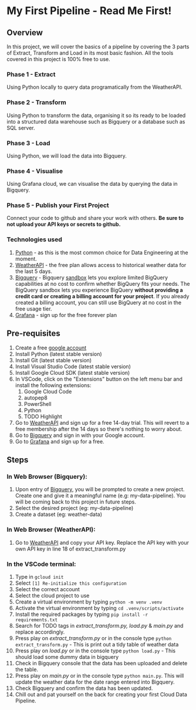 # My First Pipeline - Read Me First!
## Overview
In this project, we will cover the basics of a pipeline by covering the 3 parts of Extract, Transform and Load in its most basic fashion. All the tools covered in this project is 100% free to use.

### Phase 1 - Extract
Using Python locally to query data programatically from the WeatherAPI.
### Phase 2 - Transform
Using Python to transform the data, organising it so its ready to be loaded into a structured data warehouse such as Bigquery or a database such as SQL server.
### Phase 3 - Load
Using Python, we will load the data into Bigquery.
### Phase 4 - Visualise
Using Grafana cloud, we can visualise the data by querying the data in Bigquery.
### Phase 5 - Publish your First Project
Connect your code to github and share your work with others. 
<b>Be sure to not upload your API keys or secrets to github.</b>

### Technologies used
1. [Python](https://www.python.org/) - as this is the most common choice for Data Engineering at the moment.
2. [WeatherAPI](https://www.weatherapi.com/signup.aspx) - the free plan allows access to historical weather data for the last 5 days.
3. [Bigquery](https://cloud.google.com/bigquery/) - Bigquery [sandbox](https://cloud.google.com/bigquery/docs/sandbox#limits) lets you explore limited BigQuery capabilities at no cost to confirm whether BigQuery fits your needs. The BigQuery sandbox lets you experience BigQuery <b>without providing a credit card or creating a billing account for your project</b>. If you already created a billing account, you can still use BigQuery at no cost in the free usage tier.
4. [Grafana](https://grafana.com/products/cloud/) - sign up for the free forever plan

## Pre-requisites
1. Create a free [google account](https://accounts.google.com/signup/v2/webcreateaccount?hl=en-GB&flowName=GlifWebSignIn&flowEntry=SignUp/)
2. Install Python (latest stable version)
2. Install Git (latest stable version)
3. Install Visual Studio Code (latest stable version)
4. Install Google Cloud SDK (latest stable version)
5. In VSCode, click on the "Extensions" button on the left menu bar and install the following extensions:
    1. Google Cloud Code
    2. autopep8
    3. PowerShell
    4. Python
    5. TODO Highlight
6. Go to [WeatherAPI](https://www.weatherapi.com/signup.aspx) and sign up for a free 14-day trial. This will revert to a free membership after the 14 days so there's nothing to worry about.
7. Go to [Bigquery](https://console.cloud.google.com/bigquery) and sign in with your Google account.
8. Go to [Grafana](https://grafana.com/products/cloud/) and sign up for a free.

## Steps
### In Web Browser (Bigquery):
1. Upon entry of [Bigquery](https://console.cloud.google.com/bigquery), you will be prompted to create a new project. Create one and give it a meaningful name (e.g: my-data-pipeline). You will be coming back to this project in future steps.
2. Select the desired project (eg: my-data-pipeline)
3. Create a dataset (eg: weather-data)

### In Web Browser (WeatherAPI):
1. Go to [WeatherAPI](https://www.weatherapi.com/my/) and copy your API key. Replace the API key with your own API key in line 18 of extract_transform.py

### In the VSCode terminal:
1. Type in 
```gcloud init ```
2. Select 
```[1] Re-initialize this configuration ```
3. Select the correct account
4. Select the cloud project to use
5. Create a virtual environment by typing ```python -m venv .venv ```
6. Activate the virtual environment by typing ```cd .venv/scripts/activate```
7. Install the required packages by typing ```pip install -r requirements.txt ```
5. Search for TODO tags in <i>extract_transform.py, load.py </i> & <i>main.py</i> and replace accordingly.
6. Press play on <i>extract_transform.py</i> or in the console type ```python extract_transform.py``` - This is print out a tidy table of weather data
7. Press play on <i>load.py</i> or in the console type ```python load.py``` - This should load some dummy data in bigquery
8. Check in Bigquery console that the data has been uploaded and delete the table.
9. Press play on <i>main.py</i> or in the console type ```python main.py```. This will update the weather data for the date range entered into Bigquery.
10. Check Bigquery and confirm the data has been updated.
11. Chill out and pat yourself on the back for creating your first Cloud Data Pipeline.







